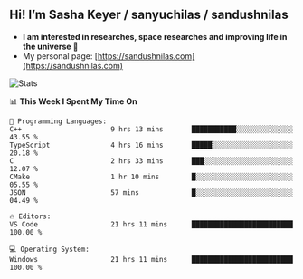 ## Hi! I’m Sasha Keyer / sanyuchilas / sandushnilas

- **I am interested in researches, space researches and improving life in the universe 🌠**  
- My personal page: [https://sandushnilas.com](https://sandushnilas.com)

![Stats](https://github-readme-stats.vercel.app/api?username=sanyuchilas&show_icons=true&theme=react&hide=issues&count_private=true&layout=compact)

<!--START_SECTION:waka-->
📊 **This Week I Spent My Time On** 

```text
💬 Programming Languages: 
C++                      9 hrs 13 mins       ███████████░░░░░░░░░░░░░░   43.55 % 
TypeScript               4 hrs 16 mins       █████░░░░░░░░░░░░░░░░░░░░   20.18 % 
C                        2 hrs 33 mins       ███░░░░░░░░░░░░░░░░░░░░░░   12.07 % 
CMake                    1 hr 10 mins        █░░░░░░░░░░░░░░░░░░░░░░░░   05.55 % 
JSON                     57 mins             █░░░░░░░░░░░░░░░░░░░░░░░░   04.49 % 

🔥 Editors: 
VS Code                  21 hrs 11 mins      █████████████████████████   100.00 % 

💻 Operating System: 
Windows                  21 hrs 11 mins      █████████████████████████   100.00 % 
```


<!--END_SECTION:waka-->
